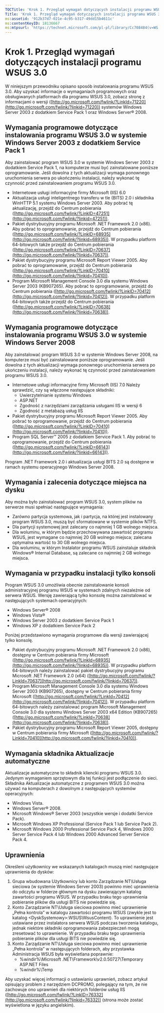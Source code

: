 ```yaml
---
TOCTitle: 'Krok 1. Przegląd wymagań dotyczących instalacji programu WSUS 3.0'
Title: 'Krok 1. Przegląd wymagań dotyczących instalacji programu WSUS 3.0'
ms:assetid: '912b37d7-021e-4c95-b317-49dd15b4611c'
ms:contentKeyID: 18136667
ms:mtpsurl: 'https://technet.microsoft.com/pl-pl/library/Cc708484(v=WS.10)'
---
```


Krok 1. Przegląd wymagań dotyczących instalacji programu WSUS 3.0
=================================================================

W niniejszym przewodniku opisano sposób instalowania programu WSUS 3.0. Aby uzyskać informacje o wymaganiach programowych oraz obsługiwanych platformach dla programu WSUS 3.0, zobacz stronę z informacjami o wersji ([http://go.microsoft.com/fwlink/?LinkId=71220](http://go.microsoft.com/fwlink/?linkid=71220)) systemów Windows Server 2003 z dodatkiem Service Pack 1 oraz Windows Server® 2008.

Wymagania programowe dotyczące instalowania programu WSUS 3.0 w systemie Windows Server 2003 z dodatkiem Service Pack 1
-----------------------------------------------------------------------------------------------------------------------

Aby zainstalować program WSUS 3.0 w systemie Windows Server 2003 z dodatkiem Service Pack 1, na komputerze musi być zainstalowane poniższe oprogramowanie. Jeśli dowolna z tych aktualizacji wymaga ponownego uruchomienia serwera po ukończeniu instalacji, należy wykonać tę czynność przed zainstalowaniem programu WSUS 3.0.

-   Internetowe usługi informacyjne firmy Microsoft (IIS) 6.0
-   Aktualizacja usługi inteligentnego transferu w tle (BITS) 2.0 i składnika WinHTTP 5.1 systemu Windows Server 2003. Aby pobrać tę aktualizację, przejdź do Centrum pobierania ([http://go.microsoft.com/fwlink/?LinkID=47251](http://go.microsoft.com/fwlink/?linkid=47251)).
-   Pakiet dystrybucyjny programu Microsoft .NET Framework 2.0 (x86). Aby pobrać to oprogramowanie, przejdź do Centrum pobierania ([http://go.microsoft.com/fwlink/?LinkID=68935](http://go.microsoft.com/fwlink/?linkid=68935)). W przypadku platform 64-bitowych także przejdź do Centrum pobierania ([http://go.microsoft.com/fwlink/?LinkID=70637](http://go.microsoft.com/fwlink/?linkid=70637)).
-   Pakiet dystrybucyjny programu Microsoft Report Viewer 2005. Aby pobrać to oprogramowanie, przejdź do Centrum pobierania ([http://go.microsoft.com/fwlink/?LinkID=70410](http://go.microsoft.com/fwlink/?linkid=70410)).
-   Program Microsoft Management Console 3.0 dla systemu Windows Server 2003 (KB907265). Aby pobrać to oprogramowanie, przejdź do Centrum pobierania ([http://go.microsoft.com/fwlink/?LinkID=70412](http://go.microsoft.com/fwlink/?linkid=70412)). W przypadku platform 64-bitowych także przejdź do Centrum pobierania ([http://go.microsoft.com/fwlink/?LinkID=70638](http://go.microsoft.com/fwlink/?linkid=70638)).

Wymagania programowe dotyczące instalowania programu WSUS 3.0 w systemie Windows Server 2008
--------------------------------------------------------------------------------------------

Aby zainstalować program WSUS 3.0 w systemie Windows Server 2008, na komputerze musi być zainstalowane poniższe oprogramowanie. Jeśli dowolna z tych aktualizacji wymaga ponownego uruchomienia serwera po ukończeniu instalacji, należy wykonać tę czynność przed zainstalowaniem programu WSUS 3.0.

-   Internetowe usługi informacyjne firmy Microsoft (IIS) 7.0 Należy sprawdzić, czy są włączone następujące składniki:
    -   Uwierzytelnianie systemu Windows
    -   ASP.NET
    -   Zgodność z narzędziami zarządzania usługami IIS w wersji 6
    -   Zgodność z metabazą usług IIS
-   Pakiet dystrybucyjny programu Microsoft Report Viewer 2005. Aby pobrać to oprogramowanie, przejdź do Centrum pobierania ([http://go.microsoft.com/fwlink/?LinkID=70410](http://go.microsoft.com/fwlink/?linkid=70410)).
-   Program SQL Server™ 2005 z dodatkiem Service Pack 1. Aby pobrać to oprogramowanie, przejdź do Centrum pobierania ([http://go.microsoft.com/fwlink/?LinkID=66143](http://go.microsoft.com/fwlink/?linkid=66143)).

Program .NET Framework 2.0 i aktualizacja usługi BITS 2.0 są dostępne w ramach systemu operacyjnego Windows Server 2008.

Wymagania i zalecenia dotyczące miejsca na dysku
------------------------------------------------

Aby można było zainstalować program WSUS 3.0, system plików na serwerze musi spełniać następujące wymagania:

-   Zarówno partycja systemowa, jak i partycja, na której jest instalowany program WSUS 3.0, muszą być sformatowane w systemie plików NTFS.
-   Dla partycji systemowej jest zalecany co najmniej 1 GB wolnego miejsca.
-   Dla woluminu, w którym będzie przechowywana zawartość programu WSUS, jest wymagane co najmniej 20 GB wolnego miejsca; zalecana optymalna wartość to 30 GB wolnego miejsca.
-   Dla woluminu, w którym Instalator programu WSUS zainstaluje składnik Windows® Internal Database, są zalecane co najmniej 2 GB wolnego miejsca.

Wymagania w przypadku instalacji tylko konsoli
----------------------------------------------

Program WSUS 3.0 umożliwia obecnie zainstalowanie konsoli administracyjnej programu WSUS w systemach zdalnych niezależnie od serwera WSUS. Wersję zawierającą tylko konsolę można zainstalować w następujących systemach operacyjnych:

-   Windows Server® 2008
-   Windows Vista®
-   Windows Server 2003 z dodatkiem Service Pack 1
-   Windows XP z dodatkiem Service Pack 2

Poniżej przedstawiono wymagania programowe dla wersji zawierającej tylko konsolę.

-   Pakiet dystrybucyjny programu Microsoft .NET Framework 2.0 (x86), dostępny w Centrum pobierania firmy Microsoft ([http://go.microsoft.com/fwlink/?LinkId=68935](http://go.microsoft.com/fwlink/?linkid=68935)). W przypadku platform 64-bitowych należy zainstalować pakiet dystrybucyjny programu Microsoft .NET Framework 2.0 (x64) ([http://go.microsoft.com/fwlink/?LinkId=70637](http://go.microsoft.com/fwlink/?linkid=70637)).
-   Program Microsoft Management Console 3.0 dla systemu Windows Server 2003 (KB907265), dostępny w Centrum pobierania firmy Microsoft ([http://go.microsoft.com/fwlink/?LinkId=70412](http://go.microsoft.com/fwlink/?linkid=70412)). W przypadku platform 64-bitowych należy zainstalować program Microsoft Management Console 3.0 dla systemu Windows Server 2003 x64 Edition (KB907265) ([http://go.microsoft.com/fwlink/?LinkId=70638](http://go.microsoft.com/fwlink/?linkid=70638)).
-   Pakiet dystrybucyjny programu Microsoft Report Viewer 2005, dostępny w Centrum pobierania firmy Microsoft ([http://go.microsoft.com/fwlink/?LinkId=70410](http://go.microsoft.com/fwlink/?linkid=70410)).

Wymagania składnika Aktualizacje automatyczne
---------------------------------------------

Aktualizacje automatyczne to składnik kliencki programu WSUS 3.0. Jedynym wymaganiem sprzętowym dla tej funkcji jest podłączenie do sieci. Składnika Aktualizacje automatyczne z programem WSUS 3.0 można używać na komputerach z dowolnym z następujących systemów operacyjnych:

-   Windows Vista.
-   Windows Server® 2008.
-   Microsoft Windows® Server 2003 (wszystkie wersje i dodatki Service Pack).
-   Microsoft Windows XP Professional (Service Pack 1 lub Service Pack 2).
-   Microsoft Windows 2000 Professional Service Pack 4, Windows 2000 Server Service Pack 4 lub Windows 2000 Advanced Server Service Pack 4.

Uprawnienia
-----------

Określeni użytkownicy we wskazanych katalogach muszą mieć następujące uprawnienia do dysków:

1.  Grupa wbudowana Użytkownicy lub konto Zarządzanie NT\\Usługa sieciowa (w systemie Windows Server 2003) powinno mieć uprawnienia do odczytu w folderze głównym na dysku zawierającym katalog zawartości programu WSUS. W przypadku braku tego uprawnienia pobieranie plików dla usługi BITS nie powiedzie się.
2.  Konto Zarządzanie NT\\Usługa sieciowa powinno mieć uprawnienie „Pełna kontrola” w katalogu zawartości programu WSUS (zwykle jest to katalog &lt;DyskSystemowy&gt;:WSUS\\WsusContent). To uprawnienie jest ustawiane przez instalatora serwera WSUS podczas tworzenia katalogu, jednak niektóre składniki oprogramowania zabezpieczeń mogą zresetować to uprawnienie. W przypadku braku tego uprawnienia pobieranie plików dla usługi BITS nie powiedzie się.
3.  Konto Zarządzanie NT\\Usługa sieciowa powinno mieć uprawnienie „Pełna kontrola” w następujących folderach, aby przystawka Administracja WSUS była wyświetlana poprawnie:
    -   %windir%\\Microsoft .NET\\Framework\\v2.0.50727\\Temporary ASP.NET Files
    -   %windir%\\Temp

Aby uzyskać więcej informacji o ustawianiu uprawnień, zobacz artykuł opisujący problem z narzędziem DCPROMO, polegający na tym, że nie zachowuje ono uprawnień dla niektórych folderów usług IIS ([http://go.microsoft.com/fwlink/?LinkID=76332](http://go.microsoft.com/fwlink/?linkid=76332)) (strona może zostać wyświetlona w języku angielskim).

